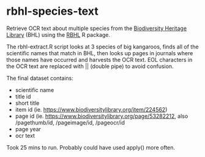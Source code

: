# rbhl-species-text
Retrieve OCR text about multiple species from the [Biodiversity Heritage Library](https://www.biodiversitylibrary.org) (BHL) using the [RBHL](https://github.com/ropensci/rbhl) R package.

The rbhl-extract.R script looks at 3 species of big kangaroos, finds all of the scientific names that match in BHL, then looks up pages in journals where those names have occurred and harvests the OCR text. EOL characters in the OCR text are replaced with || (double pipe) to avoid confusion. 

The final dataset contains:
* scientific name
* title id
* short title 
* item id (ie. https://www.biodiversitylibrary.org/item/224562)
* page id (ie. https://www.biodiversitylibrary.org/page/53282212, also /pagethumb/id, /pageimage/id, /pageocr/id
* page year
* ocr text

Took 25 mins to run. Probably could have used apply() more often.
